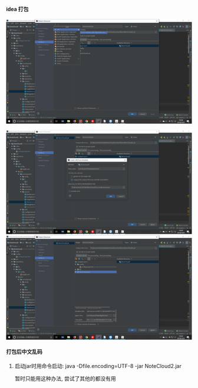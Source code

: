 #### idea 打包

![1538650121260](jar.assets/1538650121260.png)

![1538650167655](jar.assets/1538650167655.png)![1538650188899](jar.assets/1538650188899.png)



#### 打包后中文乱码

1. 启动jar时用命令启动: java -Dfile.encoding=UTF-8 -jar NoteCloud2.jar

   暂时只能用这种办法, 尝试了其他的都没有用